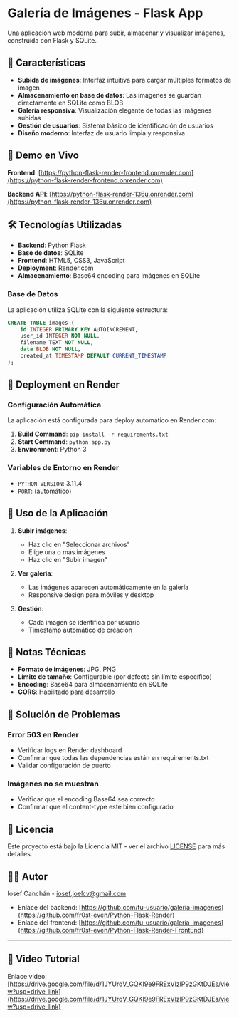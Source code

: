 # Galería de Imágenes - Flask App

Una aplicación web moderna para subir, almacenar y visualizar imágenes, construida con Flask y SQLite.

## 🌟 Características

- **Subida de imágenes**: Interfaz intuitiva para cargar múltiples formatos de imagen
- **Almacenamiento en base de datos**: Las imágenes se guardan directamente en SQLite como BLOB
- **Galería responsiva**: Visualización elegante de todas las imágenes subidas
- **Gestión de usuarios**: Sistema básico de identificación de usuarios
- **Diseño moderno**: Interfaz de usuario limpia y responsiva

## 🚀 Demo en Vivo

**Frontend**: [https://python-flask-render-frontend.onrender.com](https://python-flask-render-frontend.onrender.com)

**Backend API**: [https://python-flask-render-136u.onrender.com](https://python-flask-render-136u.onrender.com)

## 🛠️ Tecnologías Utilizadas

- **Backend**: Python Flask
- **Base de datos**: SQLite
- **Frontend**: HTML5, CSS3, JavaScript
- **Deployment**: Render.com
- **Almacenamiento**: Base64 encoding para imágenes en SQLite


### Base de Datos
La aplicación utiliza SQLite con la siguiente estructura:

```sql
CREATE TABLE images (
    id INTEGER PRIMARY KEY AUTOINCREMENT,
    user_id INTEGER NOT NULL,
    filename TEXT NOT NULL,
    data BLOB NOT NULL,
    created_at TIMESTAMP DEFAULT CURRENT_TIMESTAMP
);
```

## 🚀 Deployment en Render

### Configuración Automática
La aplicación está configurada para deploy automático en Render.com:

1. **Build Command**: `pip install -r requirements.txt`
2. **Start Command**: `python app.py`
3. **Environment**: Python 3

### Variables de Entorno en Render
- `PYTHON_VERSION`: 3.11.4
- `PORT`: (automático)

## 📱 Uso de la Aplicación

1. **Subir imágenes**: 
   - Haz clic en "Seleccionar archivos"
   - Elige una o más imágenes
   - Haz clic en "Subir imagen"

2. **Ver galería**: 
   - Las imágenes aparecen automáticamente en la galería
   - Responsive design para móviles y desktop

3. **Gestión**: 
   - Cada imagen se identifica por usuario
   - Timestamp automático de creación

## 📝 Notas Técnicas

- **Formato de imágenes**: JPG, PNG
- **Límite de tamaño**: Configurable (por defecto sin límite específico)
- **Encoding**: Base64 para almacenamiento en SQLite
- **CORS**: Habilitado para desarrollo

## 🐛 Solución de Problemas

### Error 503 en Render
- Verificar logs en Render dashboard
- Confirmar que todas las dependencias están en requirements.txt
- Validar configuración de puerto

### Imágenes no se muestran
- Verificar que el encoding Base64 sea correcto
- Confirmar que el content-type esté bien configurado

## 📄 Licencia

Este proyecto está bajo la Licencia MIT - ver el archivo [LICENSE](LICENSE) para más detalles.

## 👨‍💻 Autor

Iosef Canchán - [iosef.joelcv@gmail.com](iosef.joelcv@gmail.com)

- Enlace del backend: [https://github.com/tu-usuario/galeria-imagenes](https://github.com/fr0st-even/Python-Flask-Render)
- Enlace del frontend: [https://github.com/tu-usuario/galeria-imagenes](https://github.com/fr0st-even/Python-Flask-Render-FrontEnd)

---
## 🎥 Video Tutorial
Enlace video: [https://drive.google.com/file/d/1JYUrqV_GQKI9e9FRExVlzlP9zGKtDJEs/view?usp=drive_link](https://drive.google.com/file/d/1JYUrqV_GQKI9e9FRExVlzlP9zGKtDJEs/view?usp=drive_link)
